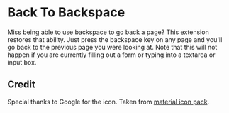 Back To Backspace
=================

Miss being able to use backspace to go back a page? This extension restores that ability. Just press
the backspace key on any page and you'll go back to the previous page you were looking at. Note that
this will not happen if you are currently filling out a form or typing into a textarea or input box.


Credit
------

Special thanks to Google for the icon. Taken from
[material icon pack](https://design.google.com/icons/).